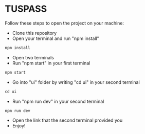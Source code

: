 # TUSPASS

Follow these steps to open the project on your machine:

- Clone this repository
- Open your terminal and run "npm install"
```js
npm install
```
- Open two terminals
- Run "npm start" in your first terminal
```js
npm start
```
- Go into "ui" folder by writing "cd ui" in your second terminal
```js
cd ui
```
- Run "npm run dev" in your second terminal
```js
npm run dev
```
- Open the link that the second terminal provided you 
- Enjoy!
